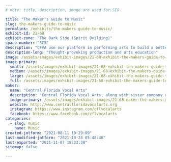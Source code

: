 ```yaml
---
# note: title, description, image are used for SEO

title: "The Maker's Guide to Music"
slug: the-makers-guide-to-music
permalink: /exhibits/the-makers-guide-to-music/
exhibit-id: 21-68
exhibit-zone: "The Dark Side (Spirit Building)"
space-number: "SC5"
description: "CFVA use our platform in performing arts to build a better community."
description-long: "Thought-provoking production and arts education"
image: /assets/images/exhibit-images/21-68-exhibit-the-makers-guide-to-music-2021-22-fb-post-large.png
image-primary: 
  small: /assets/images/exhibit-images/21-68-exhibit-the-makers-guide-to-music-2021-22-fb-post-small.png
  medium: /assets/images/exhibit-images/21-68-exhibit-the-makers-guide-to-music-2021-22-fb-post-medium.png
  large: /assets/images/exhibit-images/21-68-exhibit-the-makers-guide-to-music-2021-22-fb-post-large.png
  full: /assets/images/exhibit-images/21-68-exhibit-the-makers-guide-to-music-2021-22-fb-post-full.png
maker: 
  name: "Central Florida Vocal Arts"
  description: "Central Florida Vocal Arts, along with sister company Opera del Sol are using our platform in the performing arts to build a better Central Florida community through education, performance and appreciation.  A non-profit music advocacy organization, we are dedicated to re-imagining to future of vocal arts.  We provide the highest quality training to artists of all ages, while also offering performance opportunities to emerging and professional artists. We use the arts to create tangible social good in our community."
  image-primary: /assets/images/exhibit-images/21-68-maker-the-makers-guide-to-music-cfva-color-transparent-medium.png
  website: http://www.centralfloridavocalarts.org
  instagram: https://www.instagram.com/cflvocalarts
  facebook: https://www.facebook.com/cflvocalarts
categories: 
  - slug: music
    name: Music
created-jotform: "2021-08-11 10:29:09"
last-modified-jotform: "2021-10-28 05:48:48"
last-exported: "2021-11-07 18:22:38"
sitemap: false

---
```

